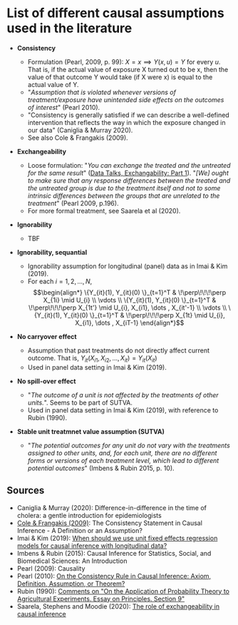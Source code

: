 # List of different causal assumptions used in the literature

 - **Consistency**
   - Formulation (Pearl, 2009, p. 99): $X=x \implies Y(x, u) = Y$ for every $u$. That is, if the actual value of exposure X turned out to be x, then the value of that outcome Y would take (if X were x) is equal to the actual value of Y. 
   - "*Assumption that is violated whenever versions of treatment/exposure have unintended side effects on the outcomes of interest*" (Pearl 2010).
   - "Consistency is generally satisfied if we can describe a well-defined intervention that reflects the way in which the exposure changed in our data" (Caniglia & Murray 2020).
   - See also Cole & Frangakis (2009).

 - **Exchangeability**
   - Loose formulation: "*You can exchange the treated and the untreated for the same result*" ([Data Talks, Exchangability: Part 1](https://www.youtube.com/watch?v=iUZA5dTgegQ)).
   "*[We] ought to make sure that any response differences between the treated and the untreated group is due to the treatment itself and not to some intrinsic differences between the groups that are unrelated to the treatment*" (Pearl 2009, p.196).
   - For more formal treatment, see Saarela et al (2020).

 - **Ignorability**
   - TBF

 - **Ignorability, sequantial**
   - Ignorability assumption for longitudinal (panel) data as in Imai & Kim (2019).
   - For each $i=1, 2,\dots, N$, $$\begin{align*}
      \{Y_{it}(1), Y_{it}(0) \}_{t=1}^T & \!\perp\!\!\!\perp X_{1i} \mid U_{i} \\
      \vdots \\
      \{Y_{it}(1), Y_{it}(0) \}_{t=1}^T & \!\perp\!\!\!\perp X_{1t'} \mid U_{i}, X_{i1}, \dots , X_{it'-1} \\
      \vdots \\
      \{Y_{it}(1), Y_{it}(0) \}_{t=1}^T & \!\perp\!\!\!\perp X_{1t} \mid U_{i}, X_{i1}, \dots , X_{iT-1}
    \end{align*}$$

 - **No carryover effect**
   - Assumption that past treatments do not directly affect current outcome. That is, $Y_{it}(X_{i1}, X_{i2}, \dots , X_{it}) = Y_{it}(X_{it})$
   - Used in panel data setting in Imai & Kim (2019).

 - **No spill-over effect**
   - "*The outcome of a unit is not affected by the treatments of other units.*". Seems to be part of SUTVA.
   - Used in panel data setting in Imai & Kim (2019), with reference to Rubin (1990).

 - **Stable unit treatmnet value assumption (SUTVA)**
   - "*The potential outcomes for any unit do not vary with the treatments assigned to other units, and, for each unit, there are no different forms or versions of each treatment level, which lead to different potential outcomes*" (Imbens & Rubin 2015, p. 10). 

## Sources

 - Caniglia & Murray (2020): Difference-in-difference in the time of cholera: a gentle introduction for epidemiologists
 - [Cole & Frangakis (2009)](https://journals.lww.com/epidem/Fulltext/2009/01000/The_Consistency_Statement_in_Causal_Inference__A.3.aspx): The Consistency Statement in Causal Inference - A Definition or an Assumption?
 - Imai & Kim (2019): [When should we use unit fixed effects regression models for causal inference with longitudinal data?](https://imai.fas.harvard.edu/research/files/FEmatch.pdf)
 - Imbens & Rubin (2015): Causal Inference for Statistics, Social, and Biomedical Sciences: An Introduction 
 - Pearl (2009): Causality
 - Pearl (2010): [On the Consistency Rule in Causal Inference: Axiom, Definition, Assumption, or Theorem?](https://ftp.cs.ucla.edu/pub/stat_ser/r358.pdf)
 - Rubin (1990): [Comments on "On the Application of Probability Theory to Agricultural Experiments. Essay on Principles. Section 9"](https://www.ics.uci.edu/~sternh/courses/265/rubinneyman_statsci1990.pdf)
 - Saarela, Stephens and Moodie (2020): [The role of exchangeability in causal inference](https://arxiv.org/pdf/2006.01799.pdf)
